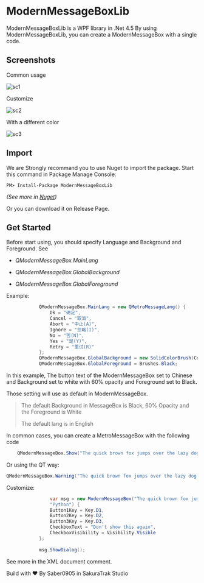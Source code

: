 # ModernMessageBoxLib
ModernMessageBoxLib is a WPF library in .Net 4.5
By using ModernMessageBoxLib, you can create a ModernMessageBox with a single code.
## Screenshots
Common usage

![sc1](https://github.com/hv0905/ModernMessageBoxLibForWPF/raw/master/web/sc1.png)

Customize

![sc2](https://github.com/hv0905/ModernMessageBoxLibForWPF/raw/master/web/sc2.png)

With a different color

![sc3](https://github.com/hv0905/ModernMessageBoxLibForWPF/raw/master/web/sc3.png)

## Import

We are Strongly recommand you to use Nuget to import the package.
Start this command in Package Manage Console:
```
PM> Install-Package ModernMessageBoxLib
```
_(See more in [Nuget](https://www.nuget.org/packages/ModernMessageBoxLib/))_

Or you can download it on Release Page.

## Get Started

Before start using, you should specify Language and Background and Foreground.
See
* _QModernMessageBox.MainLang_

* _QModernMessageBox.GlobalBackground_

* _QModernMessageBox.GlobalForeground_

Example:
```C#
            QModernMessageBox.MainLang = new QMetroMessageLang() {
                Ok = "确定",
                Cancel = "取消",
                Abort = "中止(A)",
                Ignore = "忽略(I)",
                No = "否(N)",
                Yes = "是(Y)",
                Retry = "重试(R)"
            };
            QModernMessageBox.GlobalBackground = new SolidColorBrush(Colors.White){Opacity = 0.6};
            QModernMessageBox.GlobalForeground = Brushes.Black;
```
In this example, The button text of the ModernMessageBox set to Chinese and Background set to white with 60% opacity and Foreground set to Black.

Those setting will use as default in ModernMessageBox.

> The default Background in MessageBox is Black, 60% Opacity and the Foreground is White
> 
> The default lang is in English

In common cases, you can create a MetroMessageBox with the following code
```C#
    QModernMessageBox.Show("The quick brown fox jumps over the lazy dog.", "hello world",QModernMessageBox.QModernMessageBoxButtons.YesNoCancel,ModernMessageboxIcons.Warning);
```

Or using the QT way:
```C#
QModernMessageBox.Warning("The quick brown fox jumps over the lazy dog.", "hello world");
```

Customize:
```C#
                var msg = new ModernMessageBox("The quick brown fox jumps over the lazy dog.\n", "hello world", ModernMessageboxIcons.Info, "CSharp", "Java",
                "Python") {
                Button1Key = Key.D1,
                Button2Key = Key.D2,
                Button3Key = Key.D3,
                CheckboxText = "Don't show this again",
                CheckboxVisibility = Visibility.Visible
            };
            
            msg.ShowDialog();
```

See more in the XML document comment.


Build with ❤ By Saber0905 in SakuraTrak Studio
